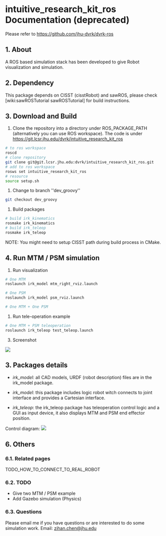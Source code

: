 # intuitive_research_kit_ros Documentation (deprecated)
Please refer to https://github.com/jhu-dvrk/dvrk-ros

## 1. About
A ROS based simulation stack has been developed to give Robot visualization and simulation.

## 2. Dependency
This package depends on CISST (cisstRobot) and sawROS, please check [wiki:sawROSTutorial sawROSTutorial] for build instructions.

## 3. Download and Build

1. Clone the repository into a directory under ROS_PACKAGE_PATH (alternatively you can use ROS workspace).  The code is under https://git.lcsr.jhu.edu/dvrk/intuitive_research_kit_ros

  ```bash
# to ros workspace
roscd
# clone repository
git clone git@git.lcsr.jhu.edu:dvrk/intuitive_research_kit_ros.git
# add to ros workspace
rosws set intuitive_research_kit_ros
# resource
source setup.sh
```

1. Change to branch ''dev_groovy''

  ```bash
git checkout dev_groovy
```

1. Build packages 

  ```bash
# build irk_kinematics 
rosmake irk_kinematics
# build irk_teleop
rosmake irk_teleop
```

NOTE: You might need to setup CISST path during build process in CMake.


## 4. Run MTM / PSM simulation

1. Run visualization 

  ```bash
# One MTM
roslaunch irk_model mtm_right_rviz.launch 

# One PSM
roslaunch irk_model psm_rviz.launch 

# One MTM + One PSM 
```

1. Run tele-operation example

  ```bash
# One MTM + PSM teleoperation
roslaunch irk_teleop test_teleop.launch 
```

3. Screenshot

  ![](/jhu-dvrk/sawIntuitiveResearchKit/wiki/teleop.png)

## 3. Packages details

* *irk_model*: all CAD models, URDF (robot description) files are in the irk_model package. 

* *irk_model*: this package includes logic robot witch connects to joint interface and provides a Cartesian interface.

* *irk_teleop*: the irk_teleop package has teleoperation control logic and a GUI as input device, it also displays MTM and PSM end effector position. 

Control diagram: 
  ![](/jhu-dvrk/sawIntuitiveResearchKit/wiki/block_diagram.png)

## 6. Others

### 6.1. Related pages
TODO_HOW_TO_CONNECT_TO_REAL_ROBOT

### 6.2. TODO
* Give two MTM / PSM example
* Add Gazebo simulation (Physics)

### 6.3. Questions
Please email me if you have questions or are interested to do some simulation work.
Email: zihan.chen@jhu.edu 